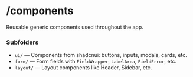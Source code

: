 # /components

Reusable generic components used throughout the app.

### Subfolders

- `ui/` — Components from shadcnui: buttons, inputs, modals, cards, etc.
- `form/` — Form fields with `FieldWrapper`, `LabelArea`, `FieldError`, etc.
- `layout/` — Layout components like Header, Sidebar, etc.
